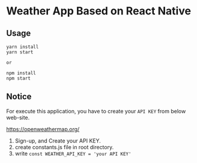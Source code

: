 # Weather App Based on React Native

## Usage

```
yarn install
yarn start

or

npm install
npm start
```

## Notice

For execute this application, you have to create your `API KEY` from below web-site. <br>

https://openweathermap.org/

1. Sign-up, and Create your API KEY.
2. create constants.js file in root directory.
3. write `const WEATHER_API_KEY = 'your API KEY'`
